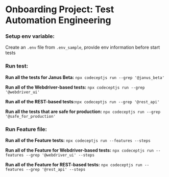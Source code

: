 # **Onboarding Project: Test Automation Engineering**

### Setup env variable:

Create an `.env` file from `.env_sample`, provide env information before start tests

### Run test:

**Run all the tests for Janus Beta:** `npx codeceptjs run --grep '@janus_beta'`

**Run all of the Webdriver-based tests:** `npx codeceptjs run --grep '@webdriver_ui'`

**Run all of the REST-based tests:**`npx codeceptjs run --grep '@rest_api'`

**Run all the tests that are safe for production:** `npx codeceptjs run --grep '@safe_for_production'`

### Run Feature file:

**Run all of the Feature tests:** `npx codeceptjs run --features --steps`

**Run all of the Feature for Webdriver-based tests:** `npx codeceptjs run --features --grep '@webdriver_ui' --steps`

**Run all of the Feature for REST-based tests:** `npx codeceptjs run --features --grep '@rest_api' --steps`
